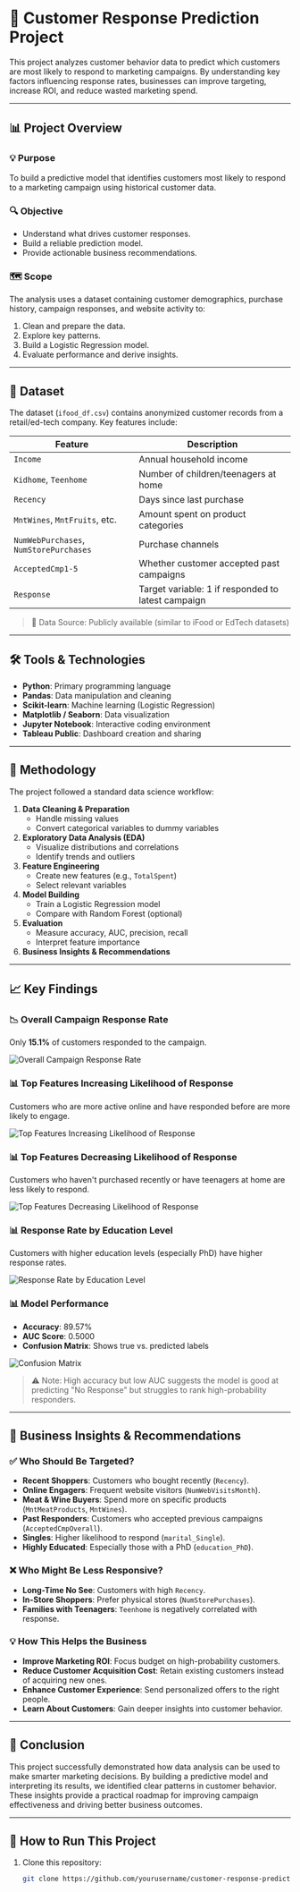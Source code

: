 # 🎯 Customer Response Prediction Project

This project analyzes customer behavior data to predict which customers are most likely to respond to marketing campaigns. By understanding key factors influencing response rates, businesses can improve targeting, increase ROI, and reduce wasted marketing spend.

---

## 📊 Project Overview

### 💡 Purpose
To build a predictive model that identifies customers most likely to respond to a marketing campaign using historical customer data.

### 🔍 Objective
- Understand what drives customer responses.
- Build a reliable prediction model.
- Provide actionable business recommendations.

### 🗺 Scope
The analysis uses a dataset containing customer demographics, purchase history, campaign responses, and website activity to:
1. Clean and prepare the data.
2. Explore key patterns.
3. Build a Logistic Regression model.
4. Evaluate performance and derive insights.

---

## 📂 Dataset

The dataset (`ifood_df.csv`) contains anonymized customer records from a retail/ed-tech company. Key features include:

| Feature | Description |
|--------|-----------|
| `Income` | Annual household income |
| `Kidhome`, `Teenhome` | Number of children/teenagers at home |
| `Recency` | Days since last purchase |
| `MntWines`, `MntFruits`, etc. | Amount spent on product categories |
| `NumWebPurchases`, `NumStorePurchases` | Purchase channels |
| `AcceptedCmp1-5` | Whether customer accepted past campaigns |
| `Response` | Target variable: 1 if responded to latest campaign |

> 🔧 Data Source: Publicly available (similar to iFood or EdTech datasets)

---

## 🛠️ Tools & Technologies

- **Python**: Primary programming language
- **Pandas**: Data manipulation and cleaning
- **Scikit-learn**: Machine learning (Logistic Regression)
- **Matplotlib / Seaborn**: Data visualization
- **Jupyter Notebook**: Interactive coding environment
- **Tableau Public**: Dashboard creation and sharing

---

## 🧪 Methodology

The project followed a standard data science workflow:

1. **Data Cleaning & Preparation**
   - Handle missing values
   - Convert categorical variables to dummy variables
2. **Exploratory Data Analysis (EDA)**
   - Visualize distributions and correlations
   - Identify trends and outliers
3. **Feature Engineering**
   - Create new features (e.g., `TotalSpent`)
   - Select relevant variables
4. **Model Building**
   - Train a Logistic Regression model
   - Compare with Random Forest (optional)
5. **Evaluation**
   - Measure accuracy, AUC, precision, recall
   - Interpret feature importance
6. **Business Insights & Recommendations**

---

## 📈 Key Findings

### 📉 Overall Campaign Response Rate
Only **15.1%** of customers responded to the campaign.

![Overall Campaign Response Rate](https://example.com/response_rate_pie.png)

### 📊 Top Features Increasing Likelihood of Response
Customers who are more active online and have responded before are more likely to engage.

![Top Features Increasing Likelihood of Response](https://example.com/features_increasing_response.png)

### 📊 Top Features Decreasing Likelihood of Response
Customers who haven't purchased recently or have teenagers at home are less likely to respond.

![Top Features Decreasing Likelihood of Response](https://example.com/features_decreasing_response.png)

### 📊 Response Rate by Education Level
Customers with higher education levels (especially PhD) have higher response rates.

![Response Rate by Education Level](https://example.com/response_by_education.png)

### 📊 Model Performance
- **Accuracy**: 89.57%
- **AUC Score**: 0.5000
- **Confusion Matrix**: Shows true vs. predicted labels

![Confusion Matrix](https://example.com/confusion_matrix.png)

> ⚠ Note: High accuracy but low AUC suggests the model is good at predicting "No Response" but struggles to rank high-probability responders.

---

## 🎯 Business Insights & Recommendations

### ✅ Who Should Be Targeted?
- **Recent Shoppers**: Customers who bought recently (`Recency`).
- **Online Engagers**: Frequent website visitors (`NumWebVisitsMonth`).
- **Meat & Wine Buyers**: Spend more on specific products (`MntMeatProducts`, `MntWines`).
- **Past Responders**: Customers who accepted previous campaigns (`AcceptedCmpOverall`).
- **Singles**: Higher likelihood to respond (`marital_Single`).
- **Highly Educated**: Especially those with a PhD (`education_PhD`).

### ❌ Who Might Be Less Responsive?
- **Long-Time No See**: Customers with high `Recency`.
- **In-Store Shoppers**: Prefer physical stores (`NumStorePurchases`).
- **Families with Teenagers**: `Teenhome` is negatively correlated with response.

### 💡 How This Helps the Business
- **Improve Marketing ROI**: Focus budget on high-probability customers.
- **Reduce Customer Acquisition Cost**: Retain existing customers instead of acquiring new ones.
- **Enhance Customer Experience**: Send personalized offers to the right people.
- **Learn About Customers**: Gain deeper insights into customer behavior.

---

## 🏁 Conclusion

This project successfully demonstrated how data analysis can be used to make smarter marketing decisions. By building a predictive model and interpreting its results, we identified clear patterns in customer behavior. These insights provide a practical roadmap for improving campaign effectiveness and driving better business outcomes.

---

## 📄 How to Run This Project

1. Clone this repository:
   ```bash
   git clone https://github.com/yourusername/customer-response-prediction.git
